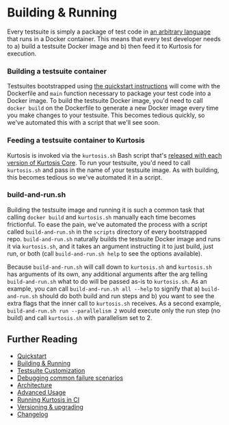 Building & Running
==================
Every testsuite is simply a package of test code in [an arbitrary language](https://github.com/kurtosis-tech/kurtosis-libs/blob/master/supported-languages.txt) that runs in a Docker container. This means that every test developer needs to a) build a testsuite Docker image and b) then feed it to Kurtosis for execution.

### Building a testsuite container
Testsuites bootstrapped using [the quickstart instructions](https://github.com/kurtosis-tech/kurtosis-libs/tree/master#testsuite-quickstart) will come with the Dockerfile and `main` function necessary to package your test code into a Docker image. To build the testsuite Docker image, you'd need to call `docker build` on the Dockerfile to generate a new Docker image every time you make changes to your testsuite. This becomes tedious quickly, so we've automated this with a script that we'll see soon.

### Feeding a testsuite container to Kurtosis
Kurtosis is invoked via the `kurtosis.sh` Bash script that's [released with each version of Kurtosis Core](https://kurtosis-public-access.s3.us-east-1.amazonaws.com/index.html?prefix=wrapper-script/). To run your testsuite, you'd need to call `kurtosis.sh` and pass in the name of your testsuite image. As with building, this becomes tedious so we've automated it in a script.

### build-and-run.sh
Building the testsuite image and running it is such a common task that calling `docker build` and `kurtosis.sh` manually each time becomes frictionful. To ease the pain, we've automated the process with a script called `build-and-run.sh` in the `scripts` directory of every bootstrapped repo. `build-and-run.sh` naturally builds the testsuite Docker image and runs it via `kurtosis.sh`, and it takes an argument instructing it to just build, just run, or both (call `build-and-run.sh help` to see the options available).

Because `build-and-run.sh` will call down to `kurtosis.sh` and `kurtosis.sh` has arguments of its own, any additional arguments after the arg telling `build-and-run.sh` what to do will be passed as-is to `kurtosis.sh`. As an example, you can call `build-and-run.sh all --help` to signify that a) `build-and-run.sh` should do both build and run steps and b) you want to see the extra flags that the inner call to `kurtosis.sh` receives. As a second example, `build-and-run.sh run --parallelism 2` would execute only the run step (no build) and call `kurtosis.sh` with parallelism set to 2.

Further Reading
---------------
* [Quickstart](https://github.com/kurtosis-tech/kurtosis-libs/tree/master#testsuite-quickstart)
* [Building & Running](./building-and-running.md)
* [Testsuite Customization](./testsuite-customization.md)
* [Debugging common failure scenarios](./debugging-failed-tests.md)
* [Architecture](./architecture.md)
* [Advanced Usage](./advanced-usage.md)
* [Running Kurtosis in CI](./running-in-ci.md)
* [Versioning & upgrading](./versioning-and-upgrading.md)
* [Changelog](./changelog.md) 
